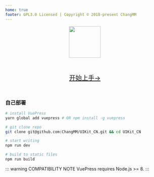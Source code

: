 ```yaml
---
home: true
footer: GPL3.0 Licensed | Copyright © 2018-present ChangMM
---
```

<style>
.start-wrap{
  margin:40px auto;
  text-align:center;
}
.start-btn{
  display:inline-block;
  height:50px;
  line-height:50px;
  font-size:20px;
}
</style>

<div style="text-align:center;">
  <img src="/logo.png" style="height:100px;"></img>
</div>

<p class="start-wrap">
  <a href="/AboutAppDevelopmentWithUIKit.html" class="start-btn">开始上手→</a>
</p>


### 自己部署

``` bash
# install VuePress
yarn global add vuepress # OR npm install -g vuepress

# git clone repo
git clone git@github.com:ChangMM/UIKit_CN.git && cd UIKit_CN

# start writing
npm run dev

# build to static files
npm run build
```

::: warning COMPATIBILITY NOTE
VuePress requires Node.js >= 8.
:::
